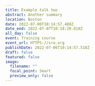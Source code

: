 ```yaml
---
title: Example talk two
abstract: Another summary
location: Boston
date: 2022-07-06T10:14:57.488Z
date_end: 2022-07-07T10:18:20.018Z
all_day: false
event: Training course
event_url: HTTPS://sra.org
publishDate: 2022-07-06T10:14:57.518Z
draft: false
featured: false
image:
  filename: ""
  focal_point: Smart
  preview_only: false
---
```

